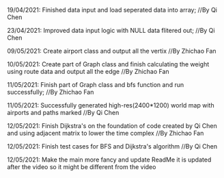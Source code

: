 19/04/2021: Finished data input and load seperated data into array; //By Qi Chen

23/04/2021: Improved data input logic with NULL data flitered out; //By Qi Chen







09/05/2021: Create airport class and output all the vertix //By Zhichao Fan

10/05/2021: Create part of Graph class and finish calculating the weight using route data and output all the edge //By Zhichao Fan

11/05/2021: Finish part of Graph class and bfs function and run successfully; //By Zhichao Fan

11/05/2021: Successfully generated high-res(2400*1200) world map with airports and paths marked //By Qi Chen

12/05/2021: Finish Dijkstra's on the foundation of code created by Qi Chen and using adjacent matrix to lower the time complex //By Zhichao Fan

12/05/2021: Finish test cases for BFS and Dijkstra's algorithm //By Qi Chen

12/05/2021: Make the main more fancy and update ReadMe it is updated after the video so it might be different from the video
